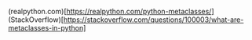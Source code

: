 

(realpython.com)[https://realpython.com/python-metaclasses/]
(StackOverflow)[https://stackoverflow.com/questions/100003/what-are-metaclasses-in-python]
